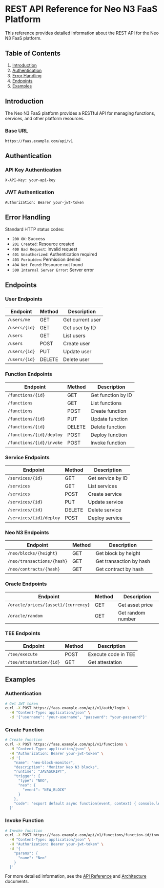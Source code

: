 # REST API Reference for Neo N3 FaaS Platform

This reference provides detailed information about the REST API for the Neo N3 FaaS platform.

## Table of Contents

1. [Introduction](#introduction)
2. [Authentication](#authentication)
3. [Error Handling](#error-handling)
4. [Endpoints](#endpoints)
5. [Examples](#examples)

## Introduction

The Neo N3 FaaS platform provides a RESTful API for managing functions, services, and other platform resources.

### Base URL

```
https://faas.example.com/api/v1
```

## Authentication

### API Key Authentication

```
X-API-Key: your-api-key
```

### JWT Authentication

```
Authorization: Bearer your-jwt-token
```

## Error Handling

Standard HTTP status codes:
- `200 OK`: Success
- `201 Created`: Resource created
- `400 Bad Request`: Invalid request
- `401 Unauthorized`: Authentication required
- `403 Forbidden`: Permission denied
- `404 Not Found`: Resource not found
- `500 Internal Server Error`: Server error

## Endpoints

### User Endpoints

| Endpoint | Method | Description |
|----------|--------|-------------|
| `/users/me` | GET | Get current user |
| `/users/{id}` | GET | Get user by ID |
| `/users` | GET | List users |
| `/users` | POST | Create user |
| `/users/{id}` | PUT | Update user |
| `/users/{id}` | DELETE | Delete user |

### Function Endpoints

| Endpoint | Method | Description |
|----------|--------|-------------|
| `/functions/{id}` | GET | Get function by ID |
| `/functions` | GET | List functions |
| `/functions` | POST | Create function |
| `/functions/{id}` | PUT | Update function |
| `/functions/{id}` | DELETE | Delete function |
| `/functions/{id}/deploy` | POST | Deploy function |
| `/functions/{id}/invoke` | POST | Invoke function |

### Service Endpoints

| Endpoint | Method | Description |
|----------|--------|-------------|
| `/services/{id}` | GET | Get service by ID |
| `/services` | GET | List services |
| `/services` | POST | Create service |
| `/services/{id}` | PUT | Update service |
| `/services/{id}` | DELETE | Delete service |
| `/services/{id}/deploy` | POST | Deploy service |

### Neo N3 Endpoints

| Endpoint | Method | Description |
|----------|--------|-------------|
| `/neo/blocks/{height}` | GET | Get block by height |
| `/neo/transactions/{hash}` | GET | Get transaction by hash |
| `/neo/contracts/{hash}` | GET | Get contract by hash |

### Oracle Endpoints

| Endpoint | Method | Description |
|----------|--------|-------------|
| `/oracle/prices/{asset}/{currency}` | GET | Get asset price |
| `/oracle/random` | GET | Get random number |

### TEE Endpoints

| Endpoint | Method | Description |
|----------|--------|-------------|
| `/tee/execute` | POST | Execute code in TEE |
| `/tee/attestation/{id}` | GET | Get attestation |

## Examples

### Authentication

```bash
# Get JWT token
curl -X POST https://faas.example.com/api/v1/auth/login \
  -H "Content-Type: application/json" \
  -d '{"username": "your-username", "password": "your-password"}'
```

### Create Function

```bash
# Create function
curl -X POST https://faas.example.com/api/v1/functions \
  -H "Content-Type: application/json" \
  -H "Authorization: Bearer your-jwt-token" \
  -d '{
    "name": "neo-block-monitor",
    "description": "Monitor Neo N3 blocks",
    "runtime": "JAVASCRIPT",
    "trigger": {
      "type": "NEO",
      "neo": {
        "event": "NEW_BLOCK"
      }
    },
    "code": "export default async function(event, context) { console.log(\"New block:\", event.data.blockHeight); }"
  }'
```

### Invoke Function

```bash
# Invoke function
curl -X POST https://faas.example.com/api/v1/functions/function-id/invoke \
  -H "Content-Type: application/json" \
  -H "Authorization: Bearer your-jwt-token" \
  -d '{
    "params": {
      "name": "Neo"
    }
  }'
```

For more detailed information, see the [API Reference](../api-reference.md) and [Architecture](../architecture.md) documents.
